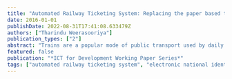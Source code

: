 ```yaml
---
title: "Automated Railway Ticketing System: Replacing the paper based ticket with the Electronic National Identity"
date: 2016-01-01
publishDate: 2022-08-31T17:41:08.633479Z
authors: ["Tharindu Weerasooriya"]
publication_types: ["2"]
abstract: "Trains are a popular mode of public transport used by daily commuters in Sri Lanka. However, the process of ticketing in the trains causes a number of inconveniences. At present, some countries use a debit card designed exclusively for train travel as a means of reducing the hassle. However, the paper based ticket is still commonly used for train travel in many countries, including Sri Lanka. The aims of this research are to develop an automated ticketing system that would replace the existing train ticketing system while providing an online seat reservation system. Due to the increase in efficiency of the proposed system, it would be beneficial to the commuters as well as the staff of the Department of Railways. From the beginning of 2016, the Electronic National Identity Card (henceforth referred to as e-NIC) was proposed to be used in Sri Lanka. The research presents an alternative system of ticketing where the e-NIC is mainly used to replace the traditional train ticket, thereby increasing the efficiency of the purchase and the use of train tickets. The e-NIC is combined with the bank account of the commuter. The system supports four types of passes, the e-NIC, prepaid pass, booked ticket and kids pass. Once the commuter enters a station, the pass is initially validated by the platform scanner (PS), upon entering a certain train, the train number and station he/she enters is recorded by the train scanner (TS). Once he/she gets down from the destination, the TS and the PS validate the train details and trip cost is deducted from the account. This new method has many advantages over the traditional train ticketing system. These include reducing the time spent on ticket purchase, eliminating the need to use cash in the process and strengthening the security of the issue and purchase of the train tickets. This would also help in the prevention of ticket fraud. The program was white box tested. This is proposed to be used in Sri Lanka, however the method can be expanded to other countries. The concept system was developed using Java and backed up by MySQL databases."
featured: false
publication: "*ICT for Development Working Paper Series*"
tags: ["automated railway ticketing system", "electronic national identity card", "java", "mysql"]
---
```


